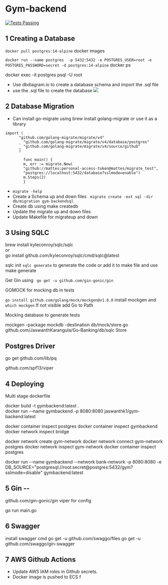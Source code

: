 # Gym-backend

<a href="https://github.com/JaswanthKarangula/Gym-backend/actions">
      <img alt="Tests Passing" src="https://github.com/JaswanthKarangula/Go-Banking/actions/workflows/test.yml/badge.svg?event=push" />
    </a>

## 1 Creating a Database


```docker pull postgres:14-alpine```
docker images

```docker run --name postgres  -p 5432:5432 -e POSTGRES_USER=root -e POSTGRES_PASSWORD=secret -d postgres:14-alpine```
docker ps


docker exec -it postgres psql -U root





- Use dbdiagram.io to create a database schema and import the .sql file
- use the .sql file to create the database
  <img src="/dbschema.png"/>

[//]: # ()
[//]: # (``` psql postgres   ``` <br>)

[//]: # (``` create role Jaswanth with login password 'password'  ```)

[//]: # (<br>)

[//]: # ()
[//]: # ()
[//]: # (``` psql postgres -U jaswanth ```)

[//]: # (<br>)

[//]: # (``` create database simple_bank ```)

## 2 Database Migration

- Can install go-migrate using brew install golang-migrate  or use it as a library
```
import (
      "github.com/golang-migrate/migrate/v4"
      _ "github.com/golang-migrate/migrate/v4/database/postgres"
      _ "github.com/golang-migrate/migrate/v4/source/github"
      )

        func main() {
        m, err := migrate.New(
        "github://mattes:personal-access-token@mattes/migrate_test",
        "postgres://localhost:5432/database?sslmode=enable")
        m.Steps(2)
        } 

```
- ``` migrate -help ```
- Create a Schema up and down files  ```  migrate create -ext sql -dir db/migration gym-backendsql  ```
- Create db using make createdb
- Update the migrate up and down files
- Update Makefile for migrateup and down

## 3  Using SQLC


brew install kyleconroy/sqlc/sqlc
<br>
or
<br>
go install github.com/kyleconroy/sqlc/cmd/sqlc@latest

sqlc init 
```sqlc generate``` to generate the code or add it to make file and use make generate


Get Gin using ``` go get -u github.com/gin-gonic/gin```

GOMOCK for mocking db in tests

```go install github.com/golang/mock/mockgen@v1.6.0``` install mockgen and ``` which mockgen ``` If not visible add Go to Path



Mocking database to generate tests

mockgen -package mockdb -destination db/mock/store.go  github.com/JaswanthKarangula/Go-Banking/db/sqlc Store

## Postgres Driver 

go get github.com/lib/pq


github.com/spf13/viper


## 4 Deploying

Multi stage dockerfile 


docker build -t gymbackend:latest .    
docker run --name gymbackend -p 8080:8080 jaswanthk1/gym-backend:latest

docker container inspect postgres
docker container inspect gymbackend
docker network inspect bridge

docker network create gym-network
docker network connect gym-network postgres
docker network inspect gym-network
docker container inspect postgres

docker run --name gymbackend --network bank-network -p 8080:8080 -e DB_SOURCE="postgresql://root:secret@postgres:5432/gym?sslmode=disable" gymbackend:latest




## 5 Gin -- 

github.com/gin-gonic/gin
viper for config

go run main.go


## 6 Swagger 

install swagger cmd
go get -u github.com/swaggo/files
go get -u github.com/swaggo/gin-swagger


## 7 AWS Github Actions

- Update AWS IAM roles in Github secrets.
- Docker image is pushed to ECS f












